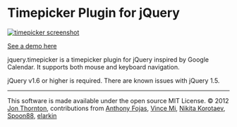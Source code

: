 
Timepicker Plugin for jQuery
========================

[<img src="http://jonthornton.github.com/jquery-timepicker/screenshot.png" alt="timepicker screenshot" />](http://jonthornton.github.com/jquery-timepicker)

[See a demo here](http://jonthornton.github.com/jquery-timepicker)

jquery.timepicker is a timepicker plugin for jQuery inspired by Google Calendar. It supports both mouse and keyboard navigation.

jQuery v1.6 or higher is required. There are known issues with jQuery 1.5.

- - -

This software is made available under the open source MIT License. &copy; 2012 [Jon Thornton](http://www.jonthornton.com), contributions from [Anthony Fojas](https://github.com/fojas), [Vince Mi](https://github.com/vinc3m1), [Nikita Korotaev](https://github.com/websirnik), [Spoon88](https://github.com/Spoon88), [elarkin](https://github.com/elarkin)
